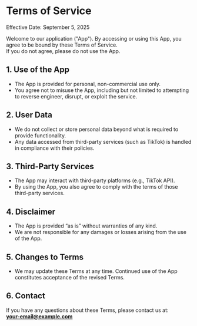 # Terms of Service

Effective Date: September 5, 2025

Welcome to our application ("App"). By accessing or using this App, you agree to be bound by these Terms of Service.  
If you do not agree, please do not use the App.

## 1. Use of the App
- The App is provided for personal, non-commercial use only.  
- You agree not to misuse the App, including but not limited to attempting to reverse engineer, disrupt, or exploit the service.

## 2. User Data
- We do not collect or store personal data beyond what is required to provide functionality.  
- Any data accessed from third-party services (such as TikTok) is handled in compliance with their policies.

## 3. Third-Party Services
- The App may interact with third-party platforms (e.g., TikTok API).  
- By using the App, you also agree to comply with the terms of those third-party services.

## 4. Disclaimer
- The App is provided “as is” without warranties of any kind.  
- We are not responsible for any damages or losses arising from the use of the App.

## 5. Changes to Terms
- We may update these Terms at any time. Continued use of the App constitutes acceptance of the revised Terms.

## 6. Contact
If you have any questions about these Terms, please contact us at:  
**your-email@example.com**
